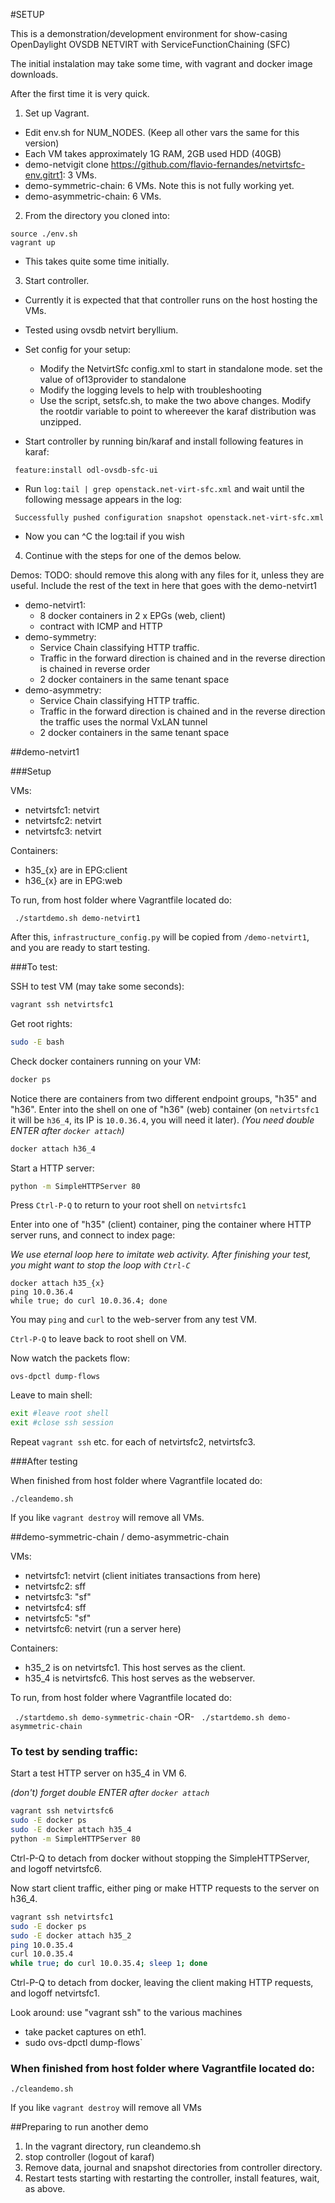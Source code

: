 #SETUP

This is a demonstration/development environment for show-casing OpenDaylight OVSDB NETVIRT with ServiceFunctionChaining (SFC)

The initial instalation may take some time, with vagrant and docker image downloads. 

After the first time it is very quick.

1. Set up Vagrant. 
  * Edit env.sh for NUM_NODES. (Keep all other vars the same for this version)
  * Each VM takes approximately 1G RAM, 2GB used HDD (40GB)
  * demo-netvigit clone https://github.com/flavio-fernandes/netvirtsfc-env.gitrt1: 3 VMs.
  * demo-symmetric-chain: 6 VMs. Note this is not fully working yet.
  * demo-asymmetric-chain: 6 VMs.
2. From the directory you cloned into:
```
source ./env.sh
vagrant up
```
  * This takes quite some time initially. 

3. Start controller.
  * Currently it is expected that that controller runs on the host hosting the VMs.
  * Tested using ovsdb netvirt beryllium.

  * Set config for your setup:
    * Modify the NetvirtSfc config.xml to start in standalone mode. set the value of of13provider to standalone
    * Modify the logging levels to help with troubleshooting
    * Use the script, setsfc.sh, to make the two above changes. Modify the rootdir variable to point to whereever the karaf distribution was unzipped.

  * Start controller by running bin/karaf and install following features in karaf:

```
 feature:install odl-ovsdb-sfc-ui
```

  * Run `log:tail | grep openstack.net-virt-sfc.xml` and wait until the following message appears in the log:
```
 Successfully pushed configuration snapshot openstack.net-virt-sfc.xml
```
  * Now you can ^C the log:tail if you wish

4. Continue with the steps for one of the demos below.

Demos:
TODO: should remove this along with any files for it, unless they are useful.
Include the rest of the text in here that goes with the demo-netvirt1
* demo-netvirt1: 
  * 8 docker containers in 2 x EPGs (web, client)
  * contract with ICMP and HTTP
* demo-symmetry:
  * Service Chain classifying HTTP traffic.
  * Traffic in the forward direction is chained and in the reverse direction is chained in reverse order
  * 2 docker containers in the same tenant space
* demo-asymmetry:
  * Service Chain classifying HTTP traffic.
  * Traffic in the forward direction is chained and in the reverse direction the traffic uses the normal VxLAN tunnel
  * 2 docker containers in the same tenant space

##demo-netvirt1

###Setup

VMs:
* netvirtsfc1: netvirt
* netvirtsfc2: netvirt
* netvirtsfc3: netvirt

Containers:
* h35_{x} are in EPG:client
* h36_{x} are in EPG:web

To run, from host folder where Vagrantfile located do:

` ./startdemo.sh demo-netvirt1`

After this, `infrastructure_config.py` will be copied from `/demo-netvirt1`, and you are ready to start testing.
 
###To test:

SSH to test VM (may take some seconds):
```bash
vagrant ssh netvirtsfc1
```

Get root rights:
```bash
sudo -E bash
```

Check docker containers running on your VM:
```bash
docker ps
```

Notice there are containers from two different endpoint groups, "h35" and "h36".
Enter into the shell on one of "h36" (web) container (on `netvirtsfc1` it will be `h36_4`, its IP is `10.0.36.4`, 
you will need it later).
*(You need double ENTER after `docker attach`)*
```bash
docker attach h36_4
```

Start a HTTP server:
```bash
python -m SimpleHTTPServer 80
```

Press `Ctrl-P-Q` to return to your root shell on `netvirtsfc1`

Enter into one of "h35" (client) container, 
ping the container where HTTP server runs, 
and connect to index page:

*We use eternal loop here to imitate web activity. 
After finishing your test, you might want to stop the loop with `Ctrl-C`*
```
docker attach h35_{x}
ping 10.0.36.4
while true; do curl 10.0.36.4; done
```

You may `ping` and `curl` to the web-server from any test VM.

`Ctrl-P-Q` to leave back to root shell on VM.

Now watch the packets flow:
```
ovs-dpctl dump-flows
```

Leave to main shell:
```bash
exit #leave root shell
exit #close ssh session
```
Repeat `vagrant ssh` etc. for each of netvirtsfc2, netvirtsfc3.

###After testing

When finished from host folder where Vagrantfile located do:

`./cleandemo.sh`

If you like `vagrant destroy` will remove all VMs.

##demo-symmetric-chain / demo-asymmetric-chain

VMs:
* netvirtsfc1: netvirt (client initiates transactions from here)
* netvirtsfc2: sff
* netvirtsfc3: "sf"
* netvirtsfc4: sff
* netvirtsfc5: "sf"
* netvirtsfc6: netvirt (run a server here)

Containers:
* h35_2 is on netvirtsfc1. This host serves as the client.
* h35_4 is netvirtsfc6. This host serves as the webserver.

To run, from host folder where Vagrantfile located do:

` ./startdemo.sh demo-symmetric-chain`
-OR-
` ./startdemo.sh demo-asymmetric-chain`

### To test by sending traffic:
Start a test HTTP server on h35_4 in VM 6.

*(don't) forget double ENTER after `docker attach`*
```bash
vagrant ssh netvirtsfc6
sudo -E docker ps
sudo -E docker attach h35_4
python -m SimpleHTTPServer 80
```

Ctrl-P-Q to detach from docker without stopping the SimpleHTTPServer, and logoff netvirtsfc6.

Now start client traffic, either ping or make HTTP requests to the server on h36_4.

```bash
vagrant ssh netvirtsfc1
sudo -E docker ps
sudo -E docker attach h35_2
ping 10.0.35.4
curl 10.0.35.4
while true; do curl 10.0.35.4; sleep 1; done
```

Ctrl-P-Q to detach from docker, leaving the client making HTTP requests, and logoff netvirtsfc1.


Look around: use "vagrant ssh" to the various machines 
 * take packet captures on eth1.
 * sudo ovs-dpctl dump-flows`

### When finished from host folder where Vagrantfile located do:

`./cleandemo.sh`

If you like `vagrant destroy` will remove all VMs

##Preparing to run another demo
1. In the vagrant directory, run cleandemo.sh
2. stop controller (logout of karaf)
3. Remove data, journal and snapshot directories from controller directory.
4. Restart tests starting with restarting the controller, install features, wait, as above.
